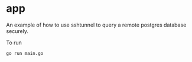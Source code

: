 # app

An example of how to use sshtunnel to query a remote postgres database securely.

To run

    go run main.go
